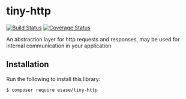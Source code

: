 # tiny-http

[![Build Status](https://travis-ci.com/esase/tiny-http.svg?branch=master)](https://travis-ci.com/github/esase/tiny-http/builds)
[![Coverage Status](https://coveralls.io/repos/github/esase/tiny-http/badge.svg?branch=master&service=github)](https://coveralls.io/github/esase/tiny-http?branch=master)

An abstraction layer for http requests and responses, may be used for internal communication in your application

## Installation

Run the following to install this library:

```bash
$ composer require esase/tiny-http
```